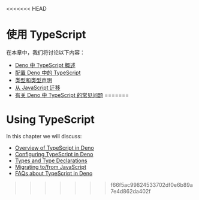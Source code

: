 <<<<<<< HEAD
# 使用 TypeScript

在本章中，我们将讨论以下内容：

- [Deno 中 TypeScript 概述](./typescript/overview.md)
- [配置 Deno 中的 TypeScript](./typescript/configuration.md)
- [类型和类型声明](./typescript/types.md)
- [从 JavaScript 迁移](./typescript/migration.md)
- [有关 Deno 中 TypeScript 的常见问题](./typescript/faqs.md)
=======
# Using TypeScript

In this chapter we will discuss:

- [Overview of TypeScript in Deno](./typescript/overview.md)
- [Configuring TypeScript in Deno](./typescript/configuration.md)
- [Types and Type Declarations](./typescript/types.md)
- [Migrating to/from JavaScript](./typescript/migration.md)
- [FAQs about TypeScript in Deno](./typescript/faqs.md)
>>>>>>> f66f5ac99824533702df0e6b89a7e4d862da402f
